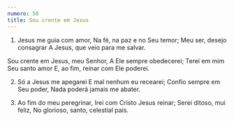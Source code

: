 ```yaml
---
numero: 58
title: Sou crente em Jesus
---
```

1. Jesus me guia com amor,
Na fé, na paz e no Seu temor;
Meu ser, desejo consagrar
A Jesus, que veio para me salvar.

Sou crente em Jesus, meu Senhor,
A Ele sempre obedecerei;
Terei em mim Seu santo amor
E, ao fim, reinar com Ele poderei.

2. Só a Jesus me apegarei
E mal nenhum eu recearei;
Confio sempre em Seu poder,
Nada poderá jamais me abater.

3. Ao fim do meu peregrinar,
Irei com Cristo Jesus reinar;
Serei ditoso, mui feliz,
No glorioso, santo, celestial país.
